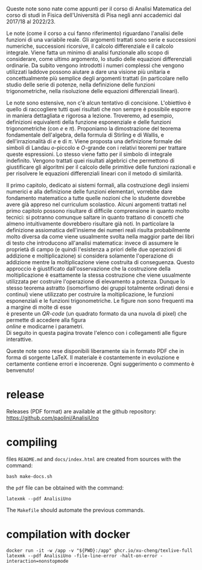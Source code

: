 
Queste note sono nate come appunti per il corso di Analisi Matematica 
del corso di studi in Fisica dell'Università 
di Pisa negli anni accademici dal 2017/18 al 2022/23. 
 
Le note (come il corso a cui fanno riferimento) 
riguardano l'analisi delle funzioni di una variabile 
reale. 
Gli argomenti trattati sono serie e successioni numeriche, 
successioni ricorsive, 
il calcolo differenziale e il calcolo integrale. 
Viene fatta un minimo di analisi funzionale allo scopo di considerare, 
come ultimo argomento, lo studio delle equazioni differenziali ordinarie. 
Da subito vengono introdotti i numeri complessi che vengono utilizzati 
laddove possono aiutare a dare una visione più unitaria e concettualmente 
più semplice degli argomenti trattati (in particolare nello studio delle serie 
di potenze, nella definizione delle funzioni trigonometriche, nella risoluzione delle equazioni differenziali lineari). 

Le note sono estensive, non c'è alcun tentativo di concisione. 
L'obiettivo è quello di raccogliere tutti quei risultati che non sempre è 
possibile esporre in maniera dettagliata e rigorosa a lezione. 
Troveremo, ad esempio, 
definizioni equivalenti della funzione esponenziale e 
delle funzioni trigonometriche (con $e$ e $\pi$). 
Proponiamo la dimostrazione del teorema fondamentale dell'algebra, 
della formula di Stirling e di Wallis, 
e dell'irrazionalità di $e$ e di $\pi$. 
Viene proposta una definizione formale dei simboli di Landau 
$o$-piccolo e $O$-grande con i relativi teoremi per trattare queste espressioni. 
Lo stesso viene fatto per il simbolo di integrale indefinito. 
Vengono trattati quei risultati algebrici che permettono di 
giustificare gli algoritmi per il calcolo delle primitive 
delle funzioni razionali e per risolvere le equazioni differenziali 
lineari con il metodo di similarità. 
 
Il primo capitolo, dedicato ai sistemi formali, alla costruzione 
degli insiemi numerici e alla definizione delle funzioni elementari, 
vorrebbe dare fondamento matematico a tutte quelle nozioni che 
lo studente dovrebbe avere già appreso nel curriculum scolastico. 
Alcuni argomenti trattati nel primo capitolo possono risultare 
di difficile comprensione in quanto molto tecnici: 
si potranno comunque saltare in quanto trattano di concetti 
che almeno intuitivamente dovrebbero risultare già noti. 
In particolare la definizione assiomatica dell'insieme 
dei numeri reali risulta probabilmente molto diversa da 
come viene usualmente svolta nella maggior parte dei libri di testo 
che introducono all'analisi matematica: 
invece di assumere le proprietà di campo (e quindi l'esistenza 
a priori delle due operazioni di addizione e moltiplicazione) 
si considera solamente l'operazione di addizione 
mentre la moltiplicazione viene costruita di conseguenza. 
Questo approccio è giustificato dall'osservazione che 
la costruzione della moltiplicazione è esattamente la stessa 
costruzione che viene usualmente utilizzata per costruire 
l'operazione di elevamento a potenza. 
Dunque lo stesso teorema astratto 
(isomorfismo dei gruppi totalmente ordinati densi e continui) 
viene utilizzato per costruire la moltiplicazione, 
le funzioni esponenziali e le funzioni trigonometriche. 
Le figure non sono frequenti ma a margine di molte di esse  
è presente un *QR-code* (un quadrato formato da una nuvola di pixel) 
che permette di accedere alla figura  
*online* e modicarne i parametri.  
Di seguito in questa pagina trovate l'elenco 
con i collegamenti alle figure interattive. 
 
Queste note sono rese disponibili liberamente sia in formato PDF che 
in forma di sorgente 
LaTeX. 
Il materiale è costantemente in evoluzione 
e certamente contiene errori e incoerenze. Ogni suggerimento o commento è 
benvenuto! 
# release

Releases (PDF format) are available at the github repository: <https://github.com/paolini/AnalisiUno>

# compiling 

files `README.md` and `docs/index.html` are created from sources with the command:

    bash make-docs.sh

the `pdf` file can be obtained with the command:

    latexmk --pdf AnalisiUno

The `Makefile` should automate the previous commands.

# compilation with docker

    docker run -it -w /app -v "${PWD}:/app" ghcr.io/xu-cheng/texlive-full latexmk --pdf AnalisiUno -file-line-error -halt-on-error -interaction=nonstopmode

